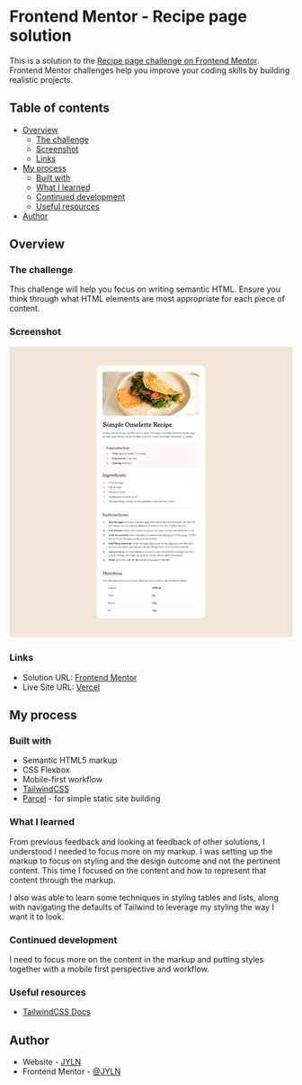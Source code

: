 # Frontend Mentor - Recipe page solution

This is a solution to the [Recipe page challenge on Frontend Mentor](https://www.frontendmentor.io/challenges/recipe-page-KiTsR8QQKm). Frontend Mentor challenges help you improve your coding skills by building realistic projects.

## Table of contents

- [Overview](#overview)
  - [The challenge](#the-challenge)
  - [Screenshot](#screenshot)
  - [Links](#links)
- [My process](#my-process)
  - [Built with](#built-with)
  - [What I learned](#what-i-learned)
  - [Continued development](#continued-development)
  - [Useful resources](#useful-resources)
- [Author](#author)

## Overview

### The challenge

This challenge will help you focus on writing semantic HTML. Ensure you think through what HTML elements are most appropriate for each piece of content.

### Screenshot

![](./screenshot.png)

### Links

- Solution URL: [Frontend Mentor](https://www.frontendmentor.io/solutions/recipe-page-using-tailwind-css-D-Jio2Lwd-)
- Live Site URL: [Vercel](https://recipe-page-challenge-theta.vercel.app/)

## My process

### Built with

- Semantic HTML5 markup
- CSS Flexbox
- Mobile-first workflow
- [TailwindCSS][tailwinddocs]
- [Parcel](https://parceljs.org/docs) - for simple static site building

### What I learned

From previous feedback and looking at feedback of other solutions, I understood I needed to focus more on my markup. I was setting up the markup to focus on styling and the design outcome and not the pertinent content. This time I focused on the content and how to represent that content through the markup.

I also was able to learn some techniques in styling tables and lists, along with navigating the defaults of Tailwind to leverage my styling the way I want it to look.

### Continued development

I need to focus more on the content in the markup and putting styles together with a mobile first perspective and workflow.

### Useful resources

- [TailwindCSS Docs][tailwinddocs]

## Author

- Website - [JYLN](https://jyln.dev)
- Frontend Mentor - [@JYLN](https://www.frontendmentor.io/profile/JYLN)

[tailwinddocs]: https://tailwindcss.com/docs
